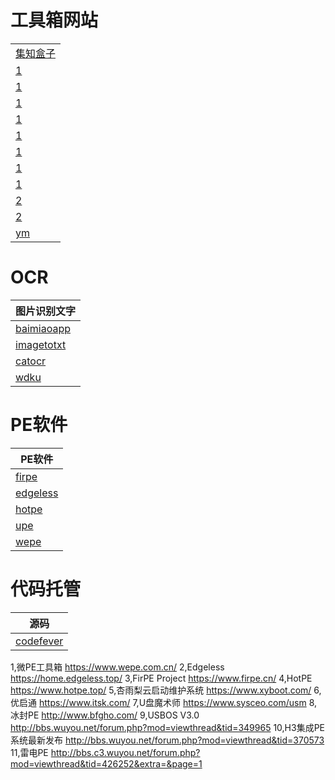# 工具箱网站
|                                          |
|------------------------------------------|
| [集知盒子](https://www.jizhihezi.com/)       |
| [1](http://www.mobanwang.com/)           |
| [1](https://www.templatemonster.com/cn/) |
| [1](https://www.aigei.com/)              |
| [1](https://www.lanrenmb.com/)           |
| [1](http://www.bootstrapmb.com/)         |
| [1](https://www.php.cn/)                 |
| [1](http://www.baisheng999.com/)         |
| [1](http://www.cssmoban.com/cssthemes/)  |
| [2](https://templatemo.com/)             |
| [2](https://html5up.net/)                |
| [ym](https://www.bucuoba.com/)           |

# OCR
| 图片识别文字                                    |
|-------------------------------------------|
| [baimiaoapp](https://web.baimiaoapp.com/) |
| [imagetotxt](http://imagetotxt.com/)      |
| [catocr](https://catocr.com/#/)           |
| [wdku](https://ocr.wdku.net/)             |

# PE软件
| PE软件                                   |
|----------------------------------------|
| [firpe](https://firpe.cn/)             |
| [edgeless](https://home.edgeless.top/) |
| [hotpe](https://www.hotpe.top/)        |
| [upe](https://www.upe.net/)            |
| [wepe](https://www.wepe.com.cn/)       |

# 代码托管
| 源码                                                  |
|-----------------------------------------------------|
| [codefever](https://github.com/PGYER/codefever)     |

1,微PE工具箱
https://www.wepe.com.cn/
2,Edgeless
https://home.edgeless.top/
3,FirPE Project
https://www.firpe.cn/
4,HotPE
https://www.hotpe.top/
5,杏雨梨云启动维护系统
https://www.xyboot.com/
6,优启通
https://www.itsk.com/
7,U盘魔术师
https://www.sysceo.com/usm
8,冰封PE
http://www.bfgho.com/
9,USBOS V3.0
http://bbs.wuyou.net/forum.php?mod=viewthread&tid=349965
10,H3集成PE系统最新发布
http://bbs.wuyou.net/forum.php?mod=viewthread&tid=370573
11,雷电PE
http://bbs.c3.wuyou.net/forum.php?mod=viewthread&tid=426252&extra=&page=1
